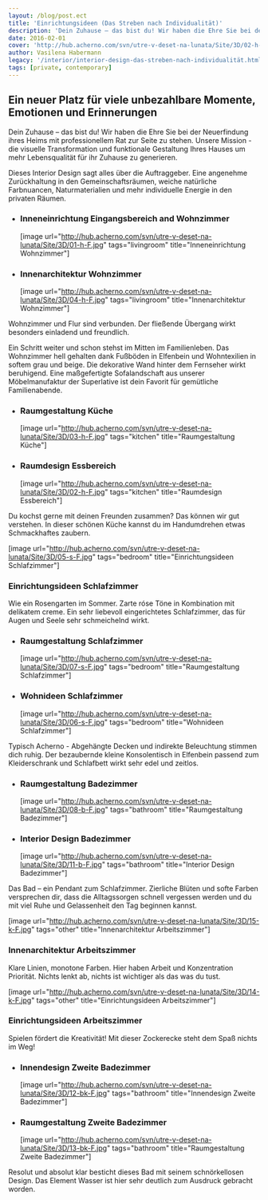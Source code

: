 ```yaml
---
layout: /blog/post.ect
title: 'Einrichtungsideen (Das Streben nach Individualität)'
description: 'Dein Zuhause – das bist du! Wir haben die Ehre Sie bei der Neuerfindung ihres Heims mit professionellem Rat zur Seite zu stehen. Unsere Mission - die visuelle Transformation und funktionale Gestaltung Ihres Hauses um mehr Lebensqualität für ihr Zuhause zu generieren.'
date: 2016-02-01
cover: 'http://hub.acherno.com/svn/utre-v-deset-na-lunata/Site/3D/02-h-F.jpg'
author: Vasilena Habermann
legacy: '/interior/interior-design-das-streben-nach-individualität.html'
tags: [private, contemporary]
---
```

## **Ein neuer Platz** für viele unbezahlbare Momente, Emotionen und Erinnerungen
Dein Zuhause – das bist du! Wir haben die Ehre Sie bei der Neuerfindung ihres Heims mit professionellem Rat zur Seite zu stehen. Unsere Mission - die visuelle Transformation und funktionale Gestaltung Ihres Hauses um mehr Lebensqualität für ihr Zuhause zu generieren.

Dieses Interior Design sagt alles über die Auftraggeber. Eine angenehme Zurückhaltung in den Gemeinschaftsräumen, weiche natürliche Farbnuancen, Naturmaterialien und mehr individuelle Energie in den privaten Räumen.

-   ### Inneneinrichtung **Eingangsbereich and Wohnzimmer**
    [image url="http://hub.acherno.com/svn/utre-v-deset-na-lunata/Site/3D/01-h-F.jpg" tags="livingroom" title="Inneneinrichtung Wohnzimmer"]
-   ### Innenarchitektur **Wohnzimmer**
    [image url="http://hub.acherno.com/svn/utre-v-deset-na-lunata/Site/3D/04-h-F.jpg" tags="livingroom" title="Innenarchitektur Wohnzimmer"]

Wohnzimmer und Flur sind verbunden. Der fließende Übergang wirkt besonders einladend und freundlich.

Ein Schritt weiter und schon stehst im Mitten im Familienleben. Das Wohnzimmer hell gehalten dank Fußböden in Elfenbein und Wohntexilien in softem grau und beige.  Die dekorative Wand hinter dem Fernseher wirkt beruhigend. Eine maßgefertigte Sofalandschaft aus unserer Möbelmanufaktur der Superlative ist dein Favorit für gemütliche Familienabende.

-   ### Raumgestaltung **Küche**
    [image url="http://hub.acherno.com/svn/utre-v-deset-na-lunata/Site/3D/03-h-F.jpg" tags="kitchen" title="Raumgestaltung Küche"]
-   ### Raumdesign **Essbereich**
    [image url="http://hub.acherno.com/svn/utre-v-deset-na-lunata/Site/3D/02-h-F.jpg" tags="kitchen" title="Raumdesign Essbereich"]

Du kochst gerne mit deinen Freunden zusammen? Das können wir gut verstehen. In dieser schönen Küche kannst du im Handumdrehen etwas Schmackhaftes zaubern.

[image url="http://hub.acherno.com/svn/utre-v-deset-na-lunata/Site/3D/05-s-F.jpg" tags="bedroom" title="Einrichtungsideen Schlafzimmer"]
### Einrichtungsideen **Schlafzimmer**

Wie ein Rosengarten im Sommer. Zarte róse Töne in Kombination mit delikatem creme. Ein sehr liebevoll eingerichtetes Schlafzimmer, das für Augen und Seele sehr schmeichelnd wirkt.

-   ### Raumgestaltung **Schlafzimmer**
    [image url="http://hub.acherno.com/svn/utre-v-deset-na-lunata/Site/3D/07-s-F.jpg" tags="bedroom" title="Raumgestaltung Schlafzimmer"]
-   ### Wohnideen **Schlafzimmer**
    [image url="http://hub.acherno.com/svn/utre-v-deset-na-lunata/Site/3D/06-s-F.jpg" tags="bedroom" title="Wohnideen Schlafzimmer"]

Typisch Acherno - Abgehängte Decken und indirekte Beleuchtung stimmen dich ruhig. Der bezaubernde kleine Konsolentisch in Elfenbein passend zum Kleiderschrank und Schlafbett wirkt sehr edel und zeitlos.

-   ### Raumgestaltung **Badezimmer**
    [image url="http://hub.acherno.com/svn/utre-v-deset-na-lunata/Site/3D/08-b-F.jpg" tags="bathroom" title="Raumgestaltung Badezimmer"]
-   ### Interior Design **Badezimmer**
    [image url="http://hub.acherno.com/svn/utre-v-deset-na-lunata/Site/3D/11-b-F.jpg" tags="bathroom" title="Interior Design Badezimmer"]

Das Bad – ein Pendant zum Schlafzimmer. Zierliche Blüten und softe Farben versprechen dir, dass die Alltagssorgen schnell vergessen werden und du mit viel Ruhe und Gelassenheit den Tag beginnen kannst.

[image url="http://hub.acherno.com/svn/utre-v-deset-na-lunata/Site/3D/15-k-F.jpg" tags="other" title="Innenarchitektur Arbeitszimmer"]
### Innenarchitektur **Arbeitszimmer**

Klare Linien, monotone Farben. Hier haben Arbeit und Konzentration Priorität. Nichts lenkt ab, nichts ist wichtiger als das was du tust.

[image url="http://hub.acherno.com/svn/utre-v-deset-na-lunata/Site/3D/14-k-F.jpg" tags="other" title="Einrichtungsideen Arbeitszimmer"]
### Einrichtungsideen **Arbeitszimmer**

Spielen fördert die Kreativität! Mit dieser Zockerecke steht dem Spaß nichts im Weg!

-   ### Innendesign **Zweite Badezimmer**
    [image url="http://hub.acherno.com/svn/utre-v-deset-na-lunata/Site/3D/12-bk-F.jpg" tags="bathroom" title="Innendesign Zweite Badezimmer"]
-   ### Raumgestaltung **Zweite Badezimmer**
    [image url="http://hub.acherno.com/svn/utre-v-deset-na-lunata/Site/3D/13-bk-F.jpg" tags="bathroom" title="Raumgestaltung Zweite Badezimmer"]

Resolut und absolut klar besticht dieses Bad mit seinem schnörkellosen Design. Das Element Wasser ist hier sehr deutlich zum Ausdruck gebracht worden. 